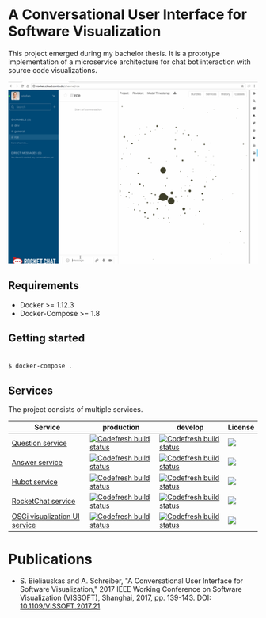 # A Conversational User Interface for Software Visualization 

This project emerged during my bachelor thesis. It is a prototype implementation of a microservice architecture for chat bot interaction with source code visualizations.

![Image](./Screenshot-interaction.gif)

## Requirements 

* Docker >= 1.12.3 
* Docker-Compose  >= 1.8

## Getting started 

```sh

$ docker-compose .

```

## Services 

The project consists of multiple services.  

|  Service | production | develop | License |  
|---|---|---|---|
|  [Question service](./service-question) | [![Codefresh build status]( https://g.codefresh.io/api/badges/build?repoOwner=B-Stefan&repoName=Sofia&branch=master&pipelineName=service-question&accountName=B-Stefan&type=cf-1)]( https://g.codefresh.io/repositories/B-Stefan/Sofia/builds?filter=trigger:build;branch:master;service:587db587c07e7d01005a9911~service-question)  | [![Codefresh build status]( https://g.codefresh.io/api/badges/build?repoOwner=B-Stefan&repoName=Sofia&branch=dev&pipelineName=service-question&accountName=B-Stefan&type=cf-1)]( https://g.codefresh.io/repositories/B-Stefan/Sofia/builds?filter=trigger:build;branch:dev;service:587db587c07e7d01005a9911~service-question) |   ![](https://img.shields.io/badge/license-Apache%202.0-blue.svg)|
|  [Answer service](./service-answer) | [![Codefresh build status]( https://g.codefresh.io/api/badges/build?repoOwner=B-Stefan&repoName=Sofia&branch=master&pipelineName=service-answer&accountName=B-Stefan&type=cf-1)]( https://g.codefresh.io/repositories/B-Stefan/Sofia/builds?filter=trigger:build;branch:master;service:587db587c07e7d01005a9911~service-answer)  | [![Codefresh build status]( https://g.codefresh.io/api/badges/build?repoOwner=B-Stefan&repoName=Sofia&branch=dev&pipelineName=service-answer&accountName=B-Stefan&type=cf-1)]( https://g.codefresh.io/repositories/B-Stefan/Sofia/builds?filter=trigger:build;branch:dev;service:587db587c07e7d01005a9911~service-answer) |   ![](https://img.shields.io/badge/license-Apache%202.0-blue.svg)|
|  [Hubot service ](./service-hubot) |  [![Codefresh build status]( https://g.codefresh.io/api/badges/build?repoOwner=B-Stefan&repoName=Sofia&branch=master&pipelineName=service-hubot&accountName=B-Stefan&type=cf-1)]( https://g.codefresh.io/repositories/B-Stefan/Sofia/builds?filter=trigger:build;branch:master;service:587e5febc07e7d01005bf971~service-hubot) | [![Codefresh build status]( https://g.codefresh.io/api/badges/build?repoOwner=B-Stefan&repoName=Sofia&branch=dev&pipelineName=service-hubot&accountName=B-Stefan&type=cf-1)]( https://g.codefresh.io/repositories/B-Stefan/Sofia/builds?filter=trigger:build;branch:dev;service:587e5febc07e7d01005bf971~service-hubot) | ![](https://img.shields.io/badge/license-Apache%202.0-blue.svg)  |   
|  [RocketChat service ](./service-rocket-chat) |  [![Codefresh build status]( https://g.codefresh.io/api/badges/build?repoOwner=B-Stefan&repoName=Sofia&branch=master&pipelineName=service-rocket-chat&accountName=B-Stefan&type=cf-1)]( https://g.codefresh.io/repositories/B-Stefan/Sofia/builds?filter=trigger:build;branch:master;service:58a35235c337c70100419ddb~service-rocket-chat)| [![Codefresh build status]( https://g.codefresh.io/api/badges/build?repoOwner=B-Stefan&repoName=Sofia&branch=dev&pipelineName=service-rocket-chat&accountName=B-Stefan&type=cf-1)]( https://g.codefresh.io/repositories/B-Stefan/Sofia/builds?filter=trigger:build;branch:dev;service:58a35235c337c70100419ddb~service-rocket-chat) |  ![](https://img.shields.io/badge/license-Apache%202.0-blue.svg) |   
|  [OSGi visualization UI service ](./service-osgi-visualization-ui) |  [![Codefresh build status]( https://g.codefresh.io/api/badges/build?repoOwner=B-Stefan&repoName=Sofia&branch=master&pipelineName=service-osgi-visualization-ui&accountName=B-Stefan&type=cf-1)]( https://g.codefresh.io/repositories/B-Stefan/Sofia/builds?filter=trigger:build;branch:master;service:5879f74d1148080100b67d71~service-osgi-visualization-ui) | [![Codefresh build status]( https://g.codefresh.io/api/badges/build?repoOwner=B-Stefan&repoName=Sofia&branch=dev&pipelineName=service-osgi-visualization-ui&accountName=B-Stefan&type=cf-1)]( https://g.codefresh.io/repositories/B-Stefan/Sofia/builds?filter=trigger:build;branch:dev;service:5879f74d1148080100b67d71~service-osgi-visualization-ui) |  ![](https://img.shields.io/badge/license-Apache%202.0-blue.svg) |   
   
# Publications
*  S. Bieliauskas and A. Schreiber, "A Conversational User Interface for Software Visualization," 2017 IEEE Working Conference on Software Visualization (VISSOFT), Shanghai, 2017, pp. 139-143. DOI: [10.1109/VISSOFT.2017.21](https://doi.org/10.1109/VISSOFT.2017.21)
